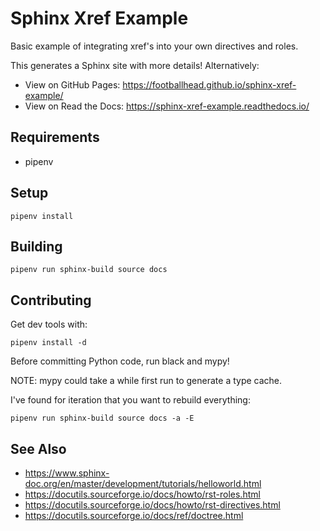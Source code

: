 # Sphinx Xref Example

Basic example of integrating xref's into your own directives and roles.

This generates a Sphinx site with more details! Alternatively:

* View on GitHub Pages: https://footballhead.github.io/sphinx-xref-example/
* View on Read the Docs: https://sphinx-xref-example.readthedocs.io/

## Requirements

* pipenv

## Setup

```
pipenv install
```

## Building

```
pipenv run sphinx-build source docs
```

## Contributing

Get dev tools with:

```
pipenv install -d
```

Before committing Python code, run black and mypy!

NOTE: mypy could take a while first run to generate a type cache.

I've found for iteration that you want to rebuild everything:

```
pipenv run sphinx-build source docs -a -E
```

## See Also

* https://www.sphinx-doc.org/en/master/development/tutorials/helloworld.html
* https://docutils.sourceforge.io/docs/howto/rst-roles.html
* https://docutils.sourceforge.io/docs/howto/rst-directives.html
* https://docutils.sourceforge.io/docs/ref/doctree.html
